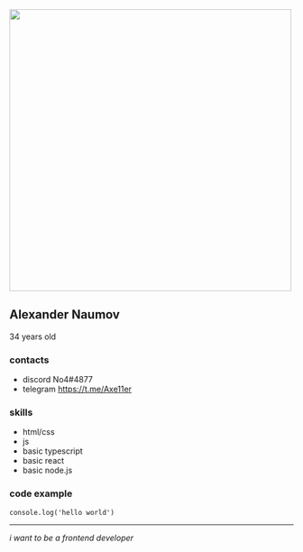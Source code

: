 <img src="https://sun9-18.userapi.com/impf/c836524/v836524892/15494/8WqWVBieflM.jpg?size=432x720&quality=96&sign=aa414435d9ce6f1f4082278b84855413&type=album" height="500">

**Alexander Naumov**
---
34 years old

### contacts
- discord No4#4877
- telegram https://t.me/Axe11er

### skills

- html/css
- js
- basic typescript
- basic react
- basic node.js

### code example

`console.log('hello world')`

---
*i want to be a frontend developer*
